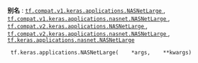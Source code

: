 **别名** : [ `tf.compat.v1.keras.applications.NASNetLarge` ](/api_docs/python/tf/keras/applications/NASNetLarge), [ `tf.compat.v1.keras.applications.nasnet.NASNetLarge` ](/api_docs/python/tf/keras/applications/NASNetLarge), [ `tf.compat.v2.keras.applications.NASNetLarge` ](/api_docs/python/tf/keras/applications/NASNetLarge), [ `tf.compat.v2.keras.applications.nasnet.NASNetLarge` ](/api_docs/python/tf/keras/applications/NASNetLarge), [ `tf.keras.applications.nasnet.NASNetLarge` ](/api_docs/python/tf/keras/applications/NASNetLarge)

```
 tf.keras.applications.NASNetLarge(    *args,    **kwargs) 
```

